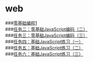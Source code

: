 # web
###[零基础编程1](https://drmao.github.io/web/1.html)<br>
###[任务二：零基础JavaScript编码（二）](https://drmao.github.io/web/2.html)<br>
###[任务三：零基础JavaScript编码（三）](https://drmao.github.io/web/3.html)<br>
###[任务四：基础JavaScript练习（一）](https://drmao.github.io/web/4.html)<br>
###[任务五：基础JavaScript练习（二）](https://drmao.github.io/web/5.html)<br>
###[任务六：基础JavaScript练习（三）](https://drmao.github.io/web/6.html)<br>
